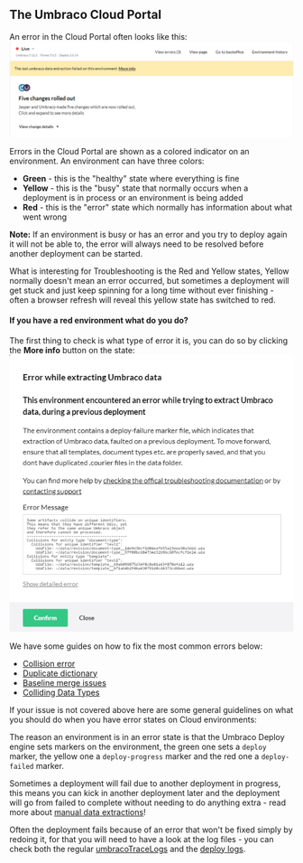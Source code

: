 ## The Umbraco Cloud Portal

An error in the Cloud Portal often looks like this:
![Portal error](images/portal-error.png)

Errors in the Cloud Portal are shown as a colored indicator on an environment. An environment can have three colors:
* __Green__ - this is the "healthy" state where everything is fine
* __Yellow__ - this is the "busy" state that normally occurs when a deployment is in process or an environment is being added
* __Red__ - this is the "error" state which normally has information about what went wrong

**Note:** If an environment is busy or has an error and you try to deploy again it will not be able to, the error will always need to be resolved before another deployment can be started.

What is interesting for Troubleshooting is the Red and Yellow states, Yellow normally doesn't mean an error occurred, but sometimes a deployment will get stuck and just keep spinning for a long time without ever finishing - often a browser refresh will reveal this yellow state has switched to red.

#### If you have a red environment what do you do?
The first thing to check is what type of error it is, you can do so by clicking the __**More info**__ button on the state:
![Portal error](images/portal-error2.png)

We have some guides on how to fix the most common errors below:
* [Collision error](Deployments/Structure-Error)
* [Duplicate dictionary](Deployments/Duplicate-Dictionary-Items)
* [Baseline merge issues](../Getting-Started/Baselines/Baseline-Merge-Conflicts)
* [Colliding Data Types](Deployments/Colliding-Datatypes)

If your issue is not covered above here are some general guidelines on what you should do when you have error states on Cloud environments:

The reason an environment is in an error state is that the Umbraco Deploy engine sets markers on the environment, the green one sets a `deploy` marker, the yellow one a `deploy-progress` marker and the red one a `deploy-failed` marker.

Sometimes a deployment will fail due to another deployment in progress, this means you can kick in another deployment later and the deployment will go from failed to complete without needing to do anything extra - read more about [manual data extractions](../Set-Up/Power-Tools/Manual-extractions)!

Often the deployment fails because of an error that won't be fixed simply by redoing it, for that you will need to have a look at the log files - you can check both the regular [umbracoTraceLogs](Log-Files/#umbraco-logs) and the [deploy logs](Log-Files/#deploy-logs).
